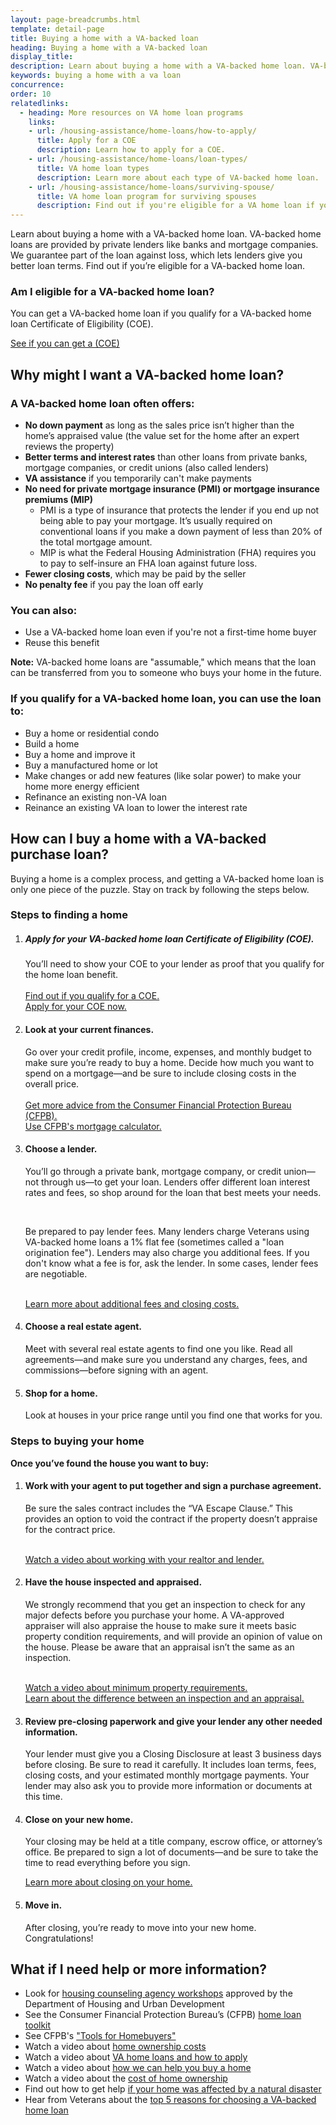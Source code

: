 ```yaml
---
layout: page-breadcrumbs.html
template: detail-page
title: Buying a home with a VA-backed loan
heading: Buying a home with a VA-backed loan
display_title:
description: Learn about buying a home with a VA-backed home loan. VA-backed home loans are provided by private lenders like banks and mortgage companies. We guarantee part of the loan against loss, which lets lenders give you better loan terms. Find out if you’re eligible for a VA-backed home loan.
keywords: buying a home with a va loan
concurrence: 
order: 10
relatedlinks:
  - heading: More resources on VA home loan programs
    links:
    - url: /housing-assistance/home-loans/how-to-apply/
      title: Apply for a COE
      description: Learn how to apply for a COE. 
    - url: /housing-assistance/home-loans/loan-types/
      title: VA home loan types
      description: Learn more about each type of VA-backed home loan.
    - url: /housing-assistance/home-loans/surviving-spouse/
      title: VA home loan program for surviving spouses
      description: Find out if you're eligible for a VA home loan if you're a suriviving spouse.
---
```

<div class="va-introtext">

Learn about buying a home with a VA-backed home loan. VA-backed home loans are provided by private lenders like banks and mortgage companies. We guarantee part of the loan against loss, which lets lenders give you better loan terms. Find out if you’re eligible for a VA-backed home loan.

</div>

<div class="feature">

### Am I eligible for a VA-backed home loan?

You can get a VA-backed home loan if you qualify for a VA-backed home loan Certificate of Eligibility (COE).<br>

[See if you can get a (COE)](/housing-assistance/home-loans/eligibility/)
</div>

## Why might I want a VA-backed home loan?

### A VA-backed home loan often offers:

- **No down payment** as long as the sales price isn’t higher than the home’s appraised value (the value set for the home after an expert reviews the property)
- **Better terms and interest rates** than other loans from private banks, mortgage companies, or credit unions (also called lenders)
- **VA assistance** if you temporarily can't make payments
- **No need for private mortgage insurance (PMI) or mortgage insurance premiums (MIP)**
  - PMI is a type of insurance that protects the lender if you end up not being able to pay your mortgage. It’s usually required on conventional loans if you make a down payment of less than 20% of the total mortgage amount.
  - MIP is what the Federal Housing Administration (FHA) requires you to pay to self-insure an FHA loan against future loss.
- **Fewer closing costs**, which may be paid by the seller
- **No penalty fee** if you pay the loan off early

### You can also:

- Use a VA-backed home loan even if you're not a first-time home buyer
- Reuse this benefit

<b>Note:</b> VA-backed home loans are "assumable," which means that the loan can be transferred from you to someone who buys your home in the future.

### If you qualify for a VA-backed home loan, you can use the loan to:

-	Buy a home or residential condo
- Build a home
-	Buy a home and improve it
-	Buy a manufactured home or lot
-	Make changes or add new features (like solar power) to make your home more energy efficient
- Refinance an existing non-VA loan
- Reinance an existing VA loan to lower the interest rate

## How can I buy a home with a VA-backed purchase loan?

Buying a home is a complex process, and getting a VA-backed home loan is only one piece of the puzzle. Stay on track by following the steps below.

### Steps to finding a home

<ol class="process">
<li class="process-step list-one">

##### Apply for your VA-backed home loan Certificate of Eligibility (COE).

You’ll need to show your COE to your lender as proof that you qualify for the home loan benefit. 
<br>
<br>
[Find out if you qualify for a COE.](/housing-assistance/home-loans/eligibility/) <br>
[Apply for your COE now.](/housing-assistance/home-loans/how-to-apply/)

</li>

<li class="process-step list-two">

#### Look at your current finances.

Go over your credit profile, income, expenses, and monthly budget to make sure you’re ready to buy a home. Decide how much you want to spend on a mortgage—and be sure to include closing costs in the overall price. 
<br>
<br>
[Get more advice from the Consumer Financial Protection Bureau (CFPB).](http://www.consumerfinance.gov/owning-a-home/process/prepare/)
<br>
[Use CFPB's mortgage calculator.](https://www.consumerfinance.gov/owning-a-home/loan-options/#loan-term-calculator)
</li>

<li class="process-step list-three">

#### Choose a lender.

You’ll go through a private bank, mortgage company, or credit union—not through us—to get your loan. Lenders offer different loan interest rates and fees, so shop around for the loan that best meets your needs. 

<br>

Be prepared to pay lender fees. Many lenders charge Veterans using VA-backed home loans a 1% flat fee (sometimes called a "loan origination fee"). Lenders may also charge you additional fees. If you don't know what a fee is for, ask the lender. In some cases, lender fees are negotiable. 
<br> 
<br>

[Learn more about additional fees and closing costs.](https://www.benefits.va.gov/homeloans/purchaseco_loan_fee.asp)

</li>

<li class="process-step list-four">

#### Choose a real estate agent.

Meet with several real estate agents to find one you like. Read all agreements—and make sure you understand any charges, fees, and commissions—before signing with an agent.

</li>

<li class="process-step list-five">

#### Shop for a home.

Look at houses in your price range until you find one that works for you.

</li>
</ol>

### Steps to buying your home

**Once you’ve found the house you want to buy:**

<ol class="process">
<li class="process-step list-one">

#### Work with your agent to put together and sign a purchase agreement.

Be sure the sales contract includes the “VA Escape Clause.” This provides an option to void the contract if the property doesn’t appraise for the contract price. 
<br>
<br>

[Watch a video about working with your realtor and lender.](https://www.youtube.com/watch?v=80fG2XN47YI)

</li>

<li class="process-step list-two">

#### Have the house inspected and appraised.

We strongly recommend that you get an inspection to check for any major defects before you purchase your home. A VA-approved appraiser will also appraise the house to make sure it meets basic property condition requirements, and will provide an opinion of value on the house. Please be aware that an appraisal isn’t the same as an inspection. 
<br>
<br>

[Watch a video about minimum property requirements.](https://www.youtube.com/watch?v=6AD1BrMf3lk)<br>
[Learn about the difference between an inspection and an appraisal.](https://www.youtube.com/watch?v=coggXnbc0j0&index=123&list=PLA93A5833057D78B7)

</li>

<li class="process-step list-three">

#### Review pre-closing paperwork and give your lender any other needed information.

Your lender must give you a Closing Disclosure at least 3 business days before closing. Be sure to read it carefully. It includes loan terms, fees, closing costs, and your estimated monthly mortgage payments. Your lender may also ask you to provide more information or documents at this time.

</li>

<li class="process-step list-four">

#### Close on your new home.

Your closing may be held at a title company, escrow office, or attorney’s office. Be prepared to sign a lot of documents—and be sure to take the time to read everything before you sign.

[Learn more about closing on your home.](https://knowyouroptions.com/buy-overview/buying-process/close-on-your-home)

</li>

<li class="process-step list-five">

#### Move in.

After closing, you’re ready to move into your new home. Congratulations!  


</li>
</ol>

## What if I need help or more information?

- Look for [housing counseling agency workshops](http://www.hud.gov/offices/hsg/sfh/hcc/hcs.cfm?weblistaction=summary) approved by the Department of Housing and Urban Development
- See the Consumer Financial Protection Bureau’s (CFPB) [home loan toolkit](http://files.consumerfinance.gov/f/201503_cfpb_your-home-loan-toolkit-web.pdf)
- See CFPB's ["Tools for Homebuyers"](https://www.consumerfinance.gov/owning-a-home/)
- Watch a video about [home ownership costs](https://www.youtube.com/watch?v=vYr5QVwL1Ow&list=PLA93A5833057D78B7&index=7)
- Watch a video about [VA home loans and how to apply](https://www.youtube.com/watch?v=h3gR_BmMP7A)
- Watch a video about [how we can help you buy a home](https://www.youtube.com/watch?v=HbXNBF7qQS0&feature=youtu.be)
- Watch a video about the [cost of home ownership](https://www.youtube.com/watch?v=vYr5QVwL1Ow)
- Find out how to get help [if your home was affected by a natural disaster](https://www.benefits.va.gov/homeloans/documents/docs/va_policy_regarding_natural_disasters.pdf)
- Hear from Veterans about the [top 5 reasons for choosing a VA-backed home loan](https://www.youtube.com/watch?v=xbjYFpyMxu0&feature=youtu.be)












